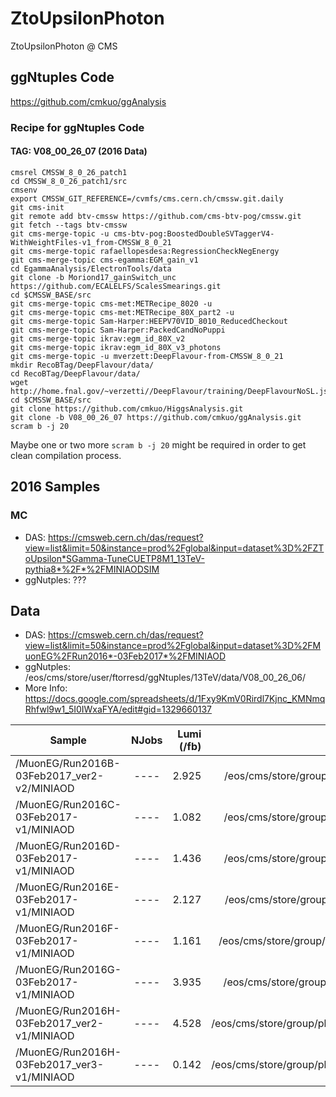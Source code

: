 # ZtoUpsilonPhoton
ZtoUpsilonPhoton @ CMS

## ggNtuples Code
https://github.com/cmkuo/ggAnalysis

### Recipe for ggNtuples Code
#### TAG: V08_00_26_07 (2016 Data)
```
cmsrel CMSSW_8_0_26_patch1
cd CMSSW_8_0_26_patch1/src 
cmsenv 
export CMSSW_GIT_REFERENCE=/cvmfs/cms.cern.ch/cmssw.git.daily 
git cms-init 
git remote add btv-cmssw https://github.com/cms-btv-pog/cmssw.git 
git fetch --tags btv-cmssw 
git cms-merge-topic -u cms-btv-pog:BoostedDoubleSVTaggerV4-WithWeightFiles-v1_from-CMSSW_8_0_21 
git cms-merge-topic rafaellopesdesa:RegressionCheckNegEnergy 
git cms-merge-topic cms-egamma:EGM_gain_v1 
cd EgammaAnalysis/ElectronTools/data 
git clone -b Moriond17_gainSwitch_unc https://github.com/ECALELFS/ScalesSmearings.git 
cd $CMSSW_BASE/src 
git cms-merge-topic cms-met:METRecipe_8020 -u 
git cms-merge-topic cms-met:METRecipe_80X_part2 -u 
git cms-merge-topic Sam-Harper:HEEPV70VID_8010_ReducedCheckout 
git cms-merge-topic Sam-Harper:PackedCandNoPuppi 
git cms-merge-topic ikrav:egm_id_80X_v2 
git cms-merge-topic ikrav:egm_id_80X_v3_photons 
git cms-merge-topic -u mverzett:DeepFlavour-from-CMSSW_8_0_21 
mkdir RecoBTag/DeepFlavour/data/ 
cd RecoBTag/DeepFlavour/data/ 
wget http://home.fnal.gov/~verzetti//DeepFlavour/training/DeepFlavourNoSL.json 
cd $CMSSW_BASE/src 
git clone https://github.com/cmkuo/HiggsAnalysis.git 
git clone -b V08_00_26_07 https://github.com/cmkuo/ggAnalysis.git 
scram b -j 20
```

Maybe one or two more ```scram b -j 20``` might be required in order to get clean compilation process.



## 2016 Samples
### MC 
- DAS: https://cmsweb.cern.ch/das/request?view=list&limit=50&instance=prod%2Fglobal&input=dataset%3D%2FZToUpsilon*SGamma-TuneCUETP8M1_13TeV-pythia8*%2F*%2FMINIAODSIM
- ggNutples: ???

## Data
- DAS: https://cmsweb.cern.ch/das/request?view=list&limit=50&instance=prod%2Fglobal&input=dataset%3D%2FMuonEG%2FRun2016*-03Feb2017*%2FMINIAOD
- ggNutples: /eos/cms/store/user/ftorresd/ggNtuples/13TeV/data/V08_00_26_06/
- More Info: https://docs.google.com/spreadsheets/d/1Fxy9KmV0Rirdl7Kjnc_KMNmqRhfwl9w1_5I0IWxaFYA/edit#gid=1329660137

| Sample       | NJobs           | Lumi (/fb)  | Location @ EOS  |
| ------------- |:-------------:| -----:| -----:|
| /MuonEG/Run2016B-03Feb2017_ver2-v2/MINIAOD |	---- |	2.925 |	/eos/cms/store/group/phys_smp/ggNtuples/13TeV/data/V08_00_26_01/job_MuEG_Run2016B_FebReminiAOD |
| /MuonEG/Run2016C-03Feb2017-v1/MINIAOD |		---- |	1.082 |	/eos/cms/store/group/phys_smp/ggNtuples/13TeV/data/V08_00_26_01/job_MuEG_Run2016C_FebReminiAOD |
| /MuonEG/Run2016D-03Feb2017-v1/MINIAOD |	---- |	1.436 |	/eos/cms/store/group/phys_smp/ggNtuples/13TeV/data/V08_00_26_01/job_MuEG_Run2016D_FebReminiAOD |
| /MuonEG/Run2016E-03Feb2017-v1/MINIAOD |	---- |	2.127 |	/eos/cms/store/group/phys_smp/ggNtuples/13TeV/data/V08_00_26_01/job_MuEG_Run2016E_FebReminiAOD |
| /MuonEG/Run2016F-03Feb2017-v1/MINIAOD |	---- |	1.161 |	/eos/cms/store/group/phys_smp/ggNtuples/13TeV/data/V08_00_26_01/job_MuEG_Run2016F_FebReminiAOD1 |
| /MuonEG/Run2016G-03Feb2017-v1/MINIAOD |	---- |	3.935 |	/eos/cms/store/group/phys_smp/ggNtuples/13TeV/data/V08_00_26_01/job_MuEG_Run2016G_FebReminiAOD |
| /MuonEG/Run2016H-03Feb2017_ver2-v1/MINIAOD |	---- |	4.528 |	/eos/cms/store/group/phys_smp/ggNtuples/13TeV/data/V08_00_26_01/job_MuEG_Run2016H_FebReminiAODv2 |
| /MuonEG/Run2016H-03Feb2017_ver3-v1/MINIAOD |	---- |	0.142 |	/eos/cms/store/group/phys_smp/ggNtuples/13TeV/data/V08_00_26_01/job_MuEG_Run2016H_FebReminiAODv3 |
